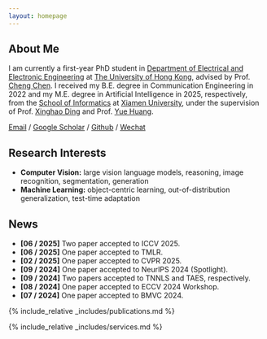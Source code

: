 ```yaml
---
layout: homepage
---
```


## About Me
I am currently a first-year PhD student in [Department of Electrical and Electronic Engineering](https://www.eee.hku.hk/) at [The University of Hong Kong](https://www.hku.hk/), advised by Prof. [Cheng Chen](https://cchen-cc.github.io/). I received my B.E. degree in Communication Engineering in 2022 and my M.E. degree in Artificial Intelligence in 2025, respectively, from the [School of Informatics](https://informatics.xmu.edu.cn/) at [Xiamen University](https://www.xmu.edu.cn/), under the supervision of Prof. [Xinghao Ding](https://xmu-smartdsp.github.io/teamindex/xhding.html) and Prof. [Yue Huang](https://xmu-smartdsp.github.io/teamindex/yhuang.html). 

[Email](mailto:lytang@stu.xmu.edu.cn) / [Google Scholar](https://scholar.google.com/citations?user=kKaYkMcAAAAJ) / [Github](https://github.com/lytang63) / [Wechat](./assets/img/wechat.jpg)

## Research Interests

- **Computer Vision:** large vision language models, reasoning, image recognition, segmentation, generation
- **Machine Learning:** object-centric learning, out-of-distribution generalization, test-time adaptation

## News
- **[06 / 2025]** Two paper accepted to ICCV 2025.
- **[06 / 2025]** One paper accepted to TMLR.
- **[02 / 2025]** One paper accepted to CVPR 2025.
- **[09 / 2024]** One paper accepted to NeurIPS 2024 (Spotlight).
- **[09 / 2024]** Two papers accepted to TNNLS and TAES, respectively.
- **[08 / 2024]** One paper accepted to ECCV 2024 Workshop.
- **[07 / 2024]** One paper accepted to BMVC 2024.
<!-- - **[09 / 2023]** One paper accepted to NeurIPS 2023 (Spotlight). -->
<!-- - **[07 / 2023]** One paper accepted to ICCV 2023. -->
<!-- - **[09 / 2022]** One paper accepted to NeurIPS 2022 (Spotlight). -->

{% include_relative _includes/publications.md %}

{% include_relative _includes/services.md %}
